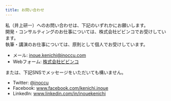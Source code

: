 ```yaml
---
title: お問い合わせ
---
```


私（井上研一）へのお問い合わせは、下記のいずれかにお願いします。  
開発・コンサルティングのお仕事については、株式会社ビビンコでお受けしています。  
執筆・講演のお仕事については、原則として個人でお受けしています。

- メール: [inoue.kenichi@inoccu.com](mailto:inoue.kenichi@inoccu.com)
- Webフォーム: [株式会社ビビンコ](https://vivinko.com/contact)

または、下記SNSでメッセージをいただいても構いません。

- Twitter: [@inoccu](https://twitter.com/inoccu/)
- Facebook: www.facebook.com/kenichi.inoue
- LinkedIn: www.linkedin.com/in/inouekenichi

